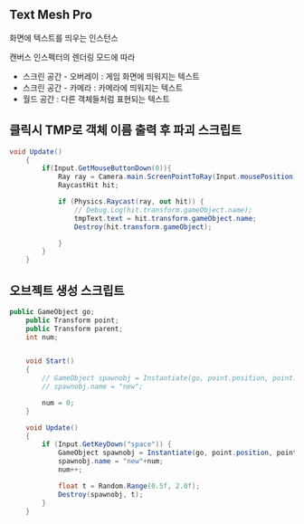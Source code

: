 ## Text Mesh Pro

화면에 텍스트를 띄우는 인스턴스

  

캔버스 인스펙터의 렌더링 모드에 따라

- 스크린 공간 - 오버레이 : 게임 화면에 띄워지는 텍스트
- 스크린 공간 - 카메라 : 카메라에 띄워지는 텍스트
- 월드 공간 : 다른 객체들처럼 표현되는 텍스트

  

## 클릭시 TMP로 객체 이름 출력 후 파괴 스크립트

```C#
void Update()
    {
        if(Input.GetMouseButtonDown(0)){
            Ray ray = Camera.main.ScreenPointToRay(Input.mousePosition);
            RaycastHit hit;

            if (Physics.Raycast(ray, out hit)) {
                // Debug.Log(hit.transform.gameObject.name);
                tmpText.text = hit.transform.gameObject.name;
                Destroy(hit.transform.gameObject);

            }
        }
    }
```

  

## 오브젝트 생성 스크립트

```C#
public GameObject go;
    public Transform point;
    public Transform parent;
    int num;


    void Start()
    {
        // GameObject spawnobj = Instantiate(go, point.position, point.rotation, parent);
        // spawnobj.name = "new";

        num = 0;
    }

    void Update()
    {
        if (Input.GetKeyDown("space")) {
            GameObject spawnobj = Instantiate(go, point.position, point.rotation, parent);
            spawnobj.name = "new"+num;
            num++;

            float t = Random.Range(0.5f, 2.0f);
            Destroy(spawnobj, t);
        }
    }
```